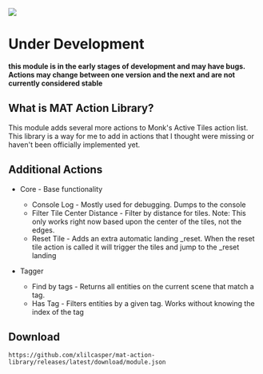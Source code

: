 ![](https://img.shields.io/badge/Foundry-v10.0.0-informational)
<!--- Downloads @ Latest Badge -->
<!--- replace <user>/<repo> with your username/repository -->
<!--- ![Latest Release Download Count](https://img.shields.io/github/downloads/xlilcasper/mat-action-library/latest/module.zip) -->

<!--- Forge Bazaar Install % Badge -->
<!--- replace <your-module-name> with the `name` in your manifest -->
<!--- ![Forge Installs](https://img.shields.io/badge/dynamic/json?label=Forge%20Installs&query=package.installs&suffix=%25&url=https%3A%2F%2Fforge-vtt.com%2Fapi%2Fbazaar%2Fpackage%2Fmat-action-library&colorB=4aa94a) -->

# Under Development
**this module is in the early stages of development and may have bugs. Actions may change between one version and the next and are not currently considered stable**

## What is MAT Action Library?
This module adds several more actions to Monk's Active Tiles action list. This library is a way for me to add in actions that I thought were missing or haven't been officially implemented yet.

## Additional Actions
- Core - Base functionality
  - Console Log - Mostly used for debugging. Dumps to the console
  - Filter Tile Center Distance - Filter by distance for tiles. Note: This only works right now based upon the center of the tiles, not the edges.
  - Reset Tile - Adds an extra automatic landing _reset. When the reset tile action is called it will trigger the tiles and jump to the _reset landing
  
- Tagger
  - Find by tags - Returns all entities on the current scene that match a tag.
  - Has Tag - Filters entities by a given tag. Works without knowing the index of the tag
  
## Download
`https://github.com/xlilcasper/mat-action-library/releases/latest/download/module.json`

